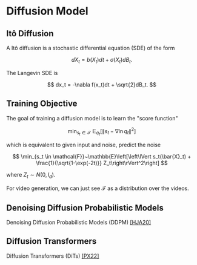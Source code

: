 # Diffusion Model

## Itô Diffusion
A Itô diffusion is a stochastic differential equation (SDE) of the form

$$ dX_t = b(X_t)dt + \sigma(X_t) dB_t. $$

The Langevin SDE is

$$ dx_t = -\nabla f(x_t)dt + \sqrt{2}dB_t. $$

## Training Objective

The goal of training a diffusion model is to learn the "score function"

$$ \min_{s_t \in \mathcal{F}}~\mathbb{E}_{q_t} [\lVert s_t - \nabla \ln q_t\rVert^2] $$

which is equivalent to given input and noise, predict the noise

$$ \min_{s_t \in \mathcal{F}}~\mathbb{E}\left[\left\lVert s_t(\bar{X}_t) + \frac{1}{\sqrt{1-\exp(-2t)}} Z_t\right\rVert^2\right] $$

where $Z_t \sim N(0, I_d)$.

For video generation, we can just see $\mathcal{F}$ as a distribution over the videos.

## Denoising Diffusion Probabilistic Models
Denoising Diffusion Probabilistic Models (DDPM) [[HJA20]][1]

## Diffusion Transformers
Diffusion Transformers (DiTs) [[PX22]][2]

[1]: <https://arxiv.org/abs/2006.11239> "[HJA20] Denoising Diffusion Probabilistic Models"
[2]: <https://arxiv.org/abs/2212.09748> "[PX22] Scalable Diffusion Models with Transformers"
